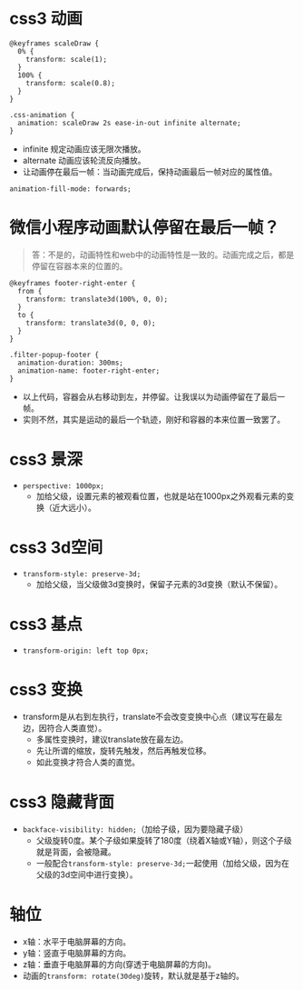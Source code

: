 # css3 动画
```
@keyframes scaleDraw {
  0% {
    transform: scale(1);
  }
  100% {
    transform: scale(0.8);
  }
}

.css-animation {
  animation: scaleDraw 2s ease-in-out infinite alternate;
}
```
* infinite 规定动画应该无限次播放。
* alternate 动画应该轮流反向播放。
* 让动画停在最后一帧：当动画完成后，保持动画最后一帧对应的属性值。
```
animation-fill-mode: forwards;
```

# 微信小程序动画默认停留在最后一帧？
> 答：不是的，动画特性和web中的动画特性是一致的。动画完成之后，都是停留在容器本来的位置的。
```
@keyframes footer-right-enter {
  from {
    transform: translate3d(100%, 0, 0);
  }
  to {
    transform: translate3d(0, 0, 0);
  }
}

.filter-popup-footer {
  animation-duration: 300ms;
  animation-name: footer-right-enter;
}
```
* 以上代码，容器会从右移动到左，并停留。让我误以为动画停留在了最后一帧。
* 实则不然，其实是运动的最后一个轨迹，刚好和容器的本来位置一致罢了。

# css3 景深
* `perspective: 1000px;`
  - 加给父级，设置元素的被观看位置，也就是站在1000px之外观看元素的变换（近大远小）。

# css3 3d空间
* `transform-style: preserve-3d;`
  - 加给父级，当父级做3d变换时，保留子元素的3d变换（默认不保留）。

# css3 基点
* `transform-origin: left top 0px;`

# css3 变换
* transform是从右到左执行，translate不会改变变换中心点（建议写在最左边，因符合人类直觉）。
  - 多属性变换时，建议translate放在最左边。
  - 先让所谓的缩放，旋转先触发，然后再触发位移。
  - 如此变换才符合人类的直觉。

# css3 隐藏背面
* `backface-visibility: hidden;`（加给子级，因为要隐藏子级）
  - 父级旋转0度。某个子级如果旋转了180度（绕着X轴或Y轴），则这个子级就是背面，会被隐藏。
  - 一般配合`transform-style: preserve-3d;`一起使用（加给父级，因为在父级的3d空间中进行变换）。

# 轴位
* x轴：水平于电脑屏幕的方向。
* y轴：竖直于电脑屏幕的方向。
* z轴：垂直于电脑屏幕的方向(穿透于电脑屏幕的方向)。
* 动画的`transform: rotate(30deg)`旋转，默认就是基于z轴的。
